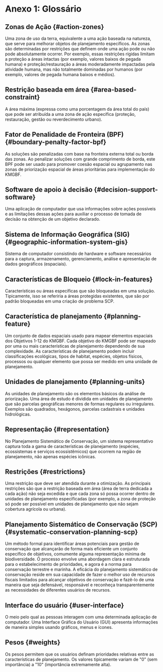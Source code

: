 # Anexo 1: Glossário

## Zonas de Ação {#action-zones}

Uma zona de uso da terra, equivalente a uma ação baseada na natureza, que serve para melhorar objetos de planejamento específicos. As zonas são determinadas por restrições que definem onde uma ação pode ou não pode absolutamente ocorrer. Por exemplo, essas restrições rígidas limitam a proteção a áreas intactas (por exemplo, valores baixos de pegada humana) e proteção/restauração a áreas moderadamente impactadas pela atividade humana, mas não totalmente dominadas por humanos (por exemplo, valores de pegada humana baixos e médios).

## Restrição baseada em área {#area-based-constraint}

A área máxima (expressa como uma porcentagem da área total do país) que pode ser atribuída a uma zona de ação específica (proteção, restauração, gestão ou reverdecimento urbano).

## Fator de Penalidade de Fronteira (BPF) {#boundary-penalty-factor-bpf}

As soluções são penalizadas com base na fronteira externa total ou borda das zonas. Ao penalizar soluções com grande comprimento de borda, este BPF pode ser usado para promover coesão espacial ou agrupamento nas zonas de priorização espacial de áreas prioritárias para implementação do KMGBF.

## Software de apoio à decisão {#decision-support-software}

Uma aplicação de computador que usa informações sobre ações possíveis e as limitações dessas ações para auxiliar o processo de tomada de decisão na obtenção de um objetivo declarado.

## Sistema de Informação Geográfica (SIG) {#geographic-information-system-gis}

Sistema de computador consistindo de hardware e software necessários para a captura, armazenamento, gerenciamento, análise e apresentação de dados geográficos (espaciais).

## Características de Bloqueio {#lock-in-features}

Características ou áreas específicas que são bloqueadas em uma solução. Tipicamente, isso se referiria a áreas protegidas existentes, que são por padrão bloqueadas em uma criação de problema SCP.

## Característica de planejamento {#planning-feature}

Um conjunto de dados espaciais usado para mapear elementos espaciais dos Objetivos 1-12 do KMGBF. Cada objetivo do KMGBF pode ser mapeado por uma ou mais características de planejamento dependendo de sua complexidade. As características de planejamento podem incluir classificações ecológicas, tipos de habitat, espécies, objetos físicos, processos ou qualquer elemento que possa ser medido em uma unidade de planejamento.

## Unidades de planejamento {#planning-units}

As unidades de planejamento são os elementos básicos da análise de priorização. Uma área de estudo é dividida em unidades de planejamento que são parcelas geográficas menores de formas regulares ou irregulares. Exemplos são quadrados, hexágonos, parcelas cadastrais e unidades hidrológicas.

## Representação {#representation}

No Planejamento Sistemático de Conservação, um sistema representativo captura toda a gama de características de planejamento (espécies, ecossistemas e serviços ecossistêmicos) que ocorrem na região de planejamento, não apenas espécies icônicas.

## Restrições {#restrictions}

Uma restrição que deve ser atendida durante a otimização. As principais restrições são que a restrição baseada em área (área de terra dedicada a cada ação) não seja excedida e que cada zona só possa ocorrer dentro de unidades de planejamento especificadas (por exemplo, a zona de proteção só pode ser possível em unidades de planejamento que não sejam cobertura agrícola ou urbana).

## Planejamento Sistemático de Conservação (SCP) {#systematic-conservation-planning-scp}

Um método formal para identificar áreas potenciais para gestão de conservação que alcançarão de forma mais eficiente um conjunto específico de objetivos, comumente alguma representação mínima de biodiversidade. O processo envolve uma abordagem clara e estruturada para o estabelecimento de prioridades, e agora é a norma para conservação terrestre e marinha. A eficácia do planejamento sistemático de conservação reside em sua capacidade de fazer o melhor uso de recursos fiscais limitados para alcançar objetivos de conservação e fazê-lo de uma maneira que seja defensável, responsável e reconheça transparentemente as necessidades de diferentes usuários de recursos.

## Interface do usuário {#user-interface}

O meio pelo qual as pessoas interagem com uma determinada aplicação de computador. Uma Interface Gráfica do Usuário (GUI) apresenta informações de maneira simples usando gráficos, menus e ícones.

## Pesos {#weights}

Os pesos permitem que os usuários definam prioridades relativas entre as características de planejamento. Os valores tipicamente variam de "0" (sem importância) a "10" (importância extremamente alta).
